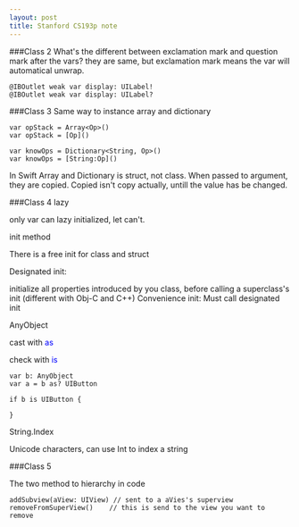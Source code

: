 ```yaml
---
layout: post
title: Stanford CS193p note
---
```

###Class 2
What's the different between exclamation mark and question mark after the vars?
they are same, but exclamation mark means the var will automatical unwrap.

```
@IBOutlet weak var display: UILabel!
@IBOutlet weak var display: UILabel?
```
###Class 3
Same way to instance array and dictionary

```
var opStack = Array<Op>()
var opStack = [Op]()

var knowOps = Dictionary<String, Op>()
var knowOps = [String:Op]()
```

In Swift Array and Dictionary is struct, not class. When passed to argument, they are copied.
Copied isn't copy actually, untill the value has be changed.

###Class 4
lazy

only var can lazy initialized, let can't.

init method

There is a free init for class and struct

Designated init:

 initialize all properties introduced by you class, before calling a superclass's init (different with Obj-C and C++) 
 Convenience init:
 Must call designated init

AnyObject

cast with <font color="blue">as </font>

check with <font color="blue">is</font>


```
var b: AnyObject
var a = b as? UIButton 

if b is UIButton {

}
```

String.Index

Unicode characters, can use Int to index a string

###Class 5

The two method to hierarchy in code

```
addSubview(aView: UIView) // sent to a aVies's superview
removeFromSuperView()    // this is send to the view you want to remove
```




